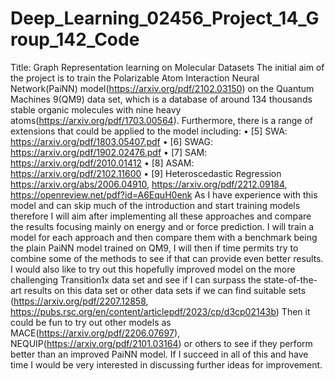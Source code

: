 # Deep_Learning_02456_Project_14_Group_142_Code
Title: Graph Representation learning on Molecular Datasets
The initial aim of the project is to train the Polarizable Atom Interaction Neural Network(PaiNN) model(https://arxiv.org/pdf/2102.03150) on the Quantum Machines 9(QM9) data set, which is a database of around 134 thousands stable organic molecules with nine heavy atoms(https://arxiv.org/pdf/1703.00564).
Furthermore, there is a range of extensions that could be applied to the model including:
•	[5] SWA: https://arxiv.org/pdf/1803.05407.pdf
•	[6] SWAG: https://arxiv.org/pdf/1902.02476.pdf
•	[7] SAM: https://arxiv.org/pdf/2010.01412
•	[8] ASAM: https://arxiv.org/pdf/2102.11600
•	[9] Heteroscedastic Regression https://arxiv.org/abs/2006.04910, https://arxiv.org/pdf/2212.09184, https://openreview.net/pdf?id=A6EquH0enk
As I have experience with this model and can skip much of the introduction and start training models therefore I will aim after implementing all these approaches and compare the results focusing mainly on energy and or force prediction.
I will train a model for each approach and then compare them with a benchmark being the plain PaiNN model trained on QM9, I will then if time permits try to combine some of the methods to see if that can provide even better results.
I would also like to try out this hopefully improved model on the more challenging Transition1x data set and see if I can surpass the state-of-the-art results on this data set or other data sets if we can find suitable sets (https://arxiv.org/pdf/2207.12858, https://pubs.rsc.org/en/content/articlepdf/2023/cp/d3cp02143b)
Then it could be fun to try out other models as MACE(https://arxiv.org/pdf/2206.07697), NEQUIP(https://arxiv.org/pdf/2101.03164) or others to see if they perform better than an improved PaiNN model.
If I succeed in all of this and have time I would be very interested in discussing further ideas for improvement.
